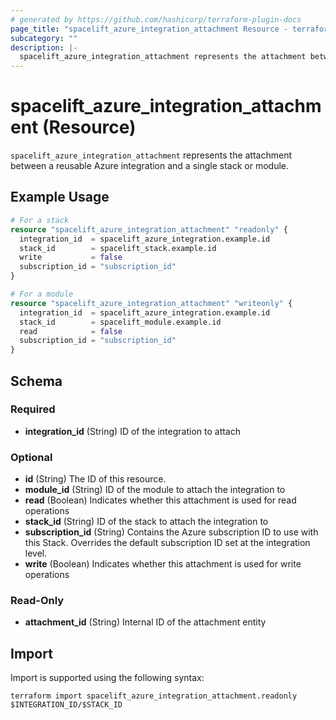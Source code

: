 ```yaml
---
# generated by https://github.com/hashicorp/terraform-plugin-docs
page_title: "spacelift_azure_integration_attachment Resource - terraform-provider-spacelift"
subcategory: ""
description: |-
  spacelift_azure_integration_attachment represents the attachment between a reusable Azure integration and a single stack or module.
---
```


# spacelift_azure_integration_attachment (Resource)

`spacelift_azure_integration_attachment` represents the attachment between a reusable Azure integration and a single stack or module.

## Example Usage

```terraform
# For a stack
resource "spacelift_azure_integration_attachment" "readonly" {
  integration_id  = spacelift_azure_integration.example.id
  stack_id        = spacelift_stack.example.id
  write           = false
  subscription_id = "subscription_id"
}

# For a module
resource "spacelift_azure_integration_attachment" "writeonly" {
  integration_id  = spacelift_azure_integration.example.id
  stack_id        = spacelift_module.example.id
  read            = false
  subscription_id = "subscription_id"
}
```

<!-- schema generated by tfplugindocs -->
## Schema

### Required

- **integration_id** (String) ID of the integration to attach

### Optional

- **id** (String) The ID of this resource.
- **module_id** (String) ID of the module to attach the integration to
- **read** (Boolean) Indicates whether this attachment is used for read operations
- **stack_id** (String) ID of the stack to attach the integration to
- **subscription_id** (String) Contains the Azure subscription ID to use with this Stack.  Overrides the default subscription ID set at the integration level.
- **write** (Boolean) Indicates whether this attachment is used for write operations

### Read-Only

- **attachment_id** (String) Internal ID of the attachment entity

## Import

Import is supported using the following syntax:

```shell
terraform import spacelift_azure_integration_attachment.readonly $INTEGRATION_ID/$STACK_ID
```

